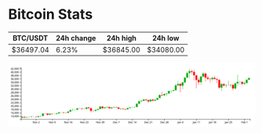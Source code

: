 # Bitcoin Stats

BTC/USDT|24h change|24h high|24h low|
|---|---|---|---|
|$36497.04|6.23%|$36845.00|$34080.00|

<img src="./chart.svg">
